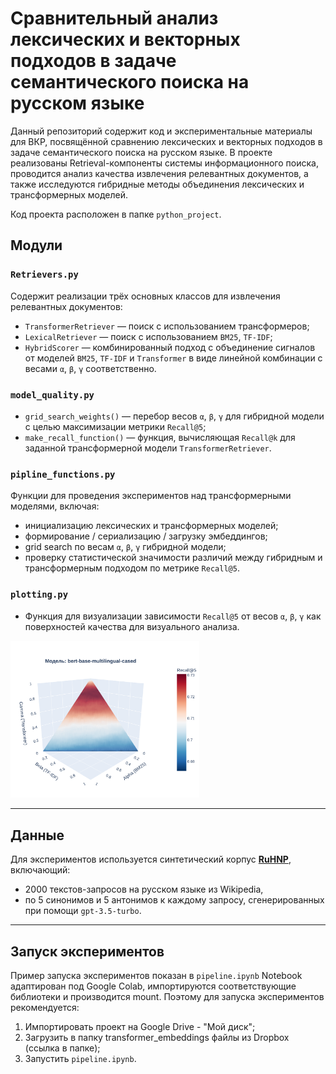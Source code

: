 # Сравнительный анализ лексических и векторных подходов в задаче семантического поиска на русском языке

Данный репозиторий содержит код и экспериментальные материалы для ВКР, посвящённой сравнению лексических и векторных подходов в задаче семантического поиска на русском языке. В проекте реализованы Retrieval-компоненты системы информационного поиска, проводится анализ качества извлечения релевантных документов, а также исследуются гибридные методы объединения лексических и трансформерных моделей.

Код проекта расположен в папке `python_project`.

## Модули

### `Retrievers.py`

Содержит реализации трёх основных классов для извлечения релевантных документов:
- `TransformerRetriever` — поиск с использованием трансформеров;
- `LexicalRetriever` — поиск с использованием `BM25`, `TF-IDF`;
- `HybridScorer` — комбинированный подход с объединение сигналов от моделей `BM25`, `TF-IDF` и `Transformer` в виде линейной комбинации с весами `α`, `β`, `γ` соответственно.

### `model_quality.py`

- `grid_search_weights()` — перебор весов `α`, `β`, `γ` для гибридной модели с целью максимизации метрики `Recall@5`;
- `make_recall_function()` — функция, вычисляющая `Recall@k` для заданной трансформерной модели `TransformerRetriever`.

### `pipline_functions.py`

Функции для проведения экспериментов над трансформерными моделями, включая:
- инициализацию лексических и трансформерных моделей;
- формирование / сериализацию / загрузку эмбеддингов;
- grid search по весам `α`, `β`, `γ` гибридной модели;
- проверку статистической значимости различий между гибридным и трансформерным подходом по метрике `Recall@5`. 

### `plotting.py`

- Функция для визуализации зависимости `Recall@5` от весов `α`, `β`, `γ` как поверхностей качества для визуального анализа.
<img src="https://github.com/BodBodBod/hybrid_semantic_search_models/blob/main/python_project/experiments_results/bert-base-multilingual-cased.png?raw=true" style="width:60%; max-width:100%;" alt="Пример визуализации для модели bert-base-multilingual-cased">

---

## Данные

Для экспериментов используется синтетический корпус [**RuHNP**](https://huggingface.co/datasets/deepvk/ru-HNP#ruhnp), включающий:
- 2000 текстов-запросов на русском языке из Wikipedia,
- по 5 синонимов и 5 антонимов к каждому запросу, сгенерированных при помощи `gpt-3.5-turbo`.

---

## Запуск экспериментов

Пример запуска экспериментов показан в `pipeline.ipynb`
Notebook адаптирован под Google Colab, импортируются соответствующие библиотеки и производится mount.
Поэтому для запуска экспериментов рекомендуется:
1. Импортировать проект на Google Drive - "Мой диск";
2. Загрузить в папку transformer_embeddings файлы из Dropbox (ссылка в папке);
3. Запустить `pipeline.ipynb`.
